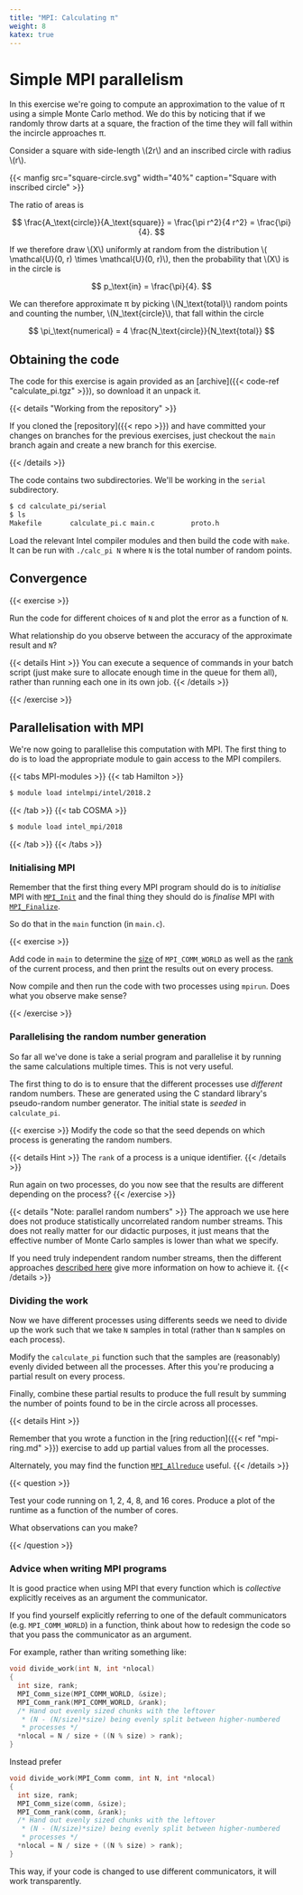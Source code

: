 ```yaml
---
title: "MPI: Calculating π"
weight: 8
katex: true
---
```


# Simple MPI parallelism

In this exercise we're going to compute an approximation to the value
of π using a simple Monte Carlo method. We do this by noticing that if
we randomly throw darts at a square, the fraction of the time they
will fall within the incircle approaches π.

Consider a square with side-length \\(2r\\) and an inscribed circle
with radius \\(r\\).

{{< manfig src="square-circle.svg" 
    width="40%"
    caption="Square with inscribed circle" >}}

The ratio of areas is

$$
\frac{A_\text{circle}}{A_\text{square}} = \frac{\pi r^2}{4 r^2} = \frac{\pi}{4}.
$$

If we therefore draw \\(X\\) uniformly at random from the distribution
\\( \mathcal{U}(0, r) \times \mathcal{U}(0, r)\\), then the
probability that \\(X\\) is in the circle is

$$
p_\text{in} = \frac{\pi}{4}.
$$

We can therefore approximate π by picking \\(N_\text{total}\\) random
points and counting the number, \\(N_\text{circle}\\), that fall within the
circle

$$
\pi_\text{numerical} = 4 \frac{N_\text{circle}}{N_\text{total}}
$$

## Obtaining the code

The code for this exercise is again provided as an [archive]({{<
code-ref "calculate_pi.tgz" >}}), so download it an unpack it.

{{< details "Working from the repository" >}}

If you cloned the [repository]({{< repo >}}) and have committed your
changes on branches for the previous exercises, just checkout the
`main` branch again and create a new branch for this exercise.

{{< /details >}}

The code contains two subdirectories. We'll be working in the `serial`
subdirectory.

```sh
$ cd calculate_pi/serial
$ ls
Makefile       calculate_pi.c main.c         proto.h
```

Load the relevant Intel compiler modules and then build the code with
`make`. It can be run with `./calc_pi N` where `N` is the total number
of random points.

## Convergence

{{< exercise >}}

Run the code for different choices of `N` and plot the error as a
function of `N`.

What relationship do you observe between the accuracy of the
approximate result and `N`?

{{< details Hint >}}
You can execute a sequence of commands in your batch script (just make
sure to allocate enough time in the queue for them all), rather than
running each one in its own job.
{{< /details >}}

{{< /exercise >}}

## Parallelisation with MPI

We're now going to parallelise this computation with MPI. The first
thing to do is to load the appropriate module to gain access to the
MPI compilers.

{{< tabs MPI-modules >}}
{{< tab Hamilton >}}
```sh
$ module load intelmpi/intel/2018.2
```
{{< /tab >}}
{{< tab COSMA >}}
```sh
$ module load intel_mpi/2018
```
{{< /tab >}}
{{< /tabs >}}

### Initialising MPI

Remember that the first thing every MPI program should do is to
_initialise_ MPI with
[`MPI_Init`](https://www.mpi-forum.org/docs/mpi-3.1/mpi31-report/node225.htm)
and the final thing they should do is _finalise_ MPI with
[`MPI_Finalize`](https://www.mpi-forum.org/docs/mpi-3.1/mpi31-report/node225.htm).

So do that in the `main` function (in `main.c`).

{{< exercise >}}

Add code in `main` to determine the
[size](https://www.mpi-forum.org/docs/mpi-3.1/mpi31-report/node155.htm)
of `MPI_COMM_WORLD` as well as the
[rank](https://www.mpi-forum.org/docs/mpi-3.1/mpi31-report/node155.htm)
of the current process, and then print the results out on every
process.

Now compile and then run the code with two processes using `mpirun`.
Does what you observe make sense?

{{< /exercise >}}

### Parallelising the random number generation

So far all we've done is take a serial program and parallelise it by
running the same calculations multiple times. This is not very useful.

The first thing to do is to ensure that the different processes use
_different_ random numbers. These are generated using the C standard
library's pseudo-random number generator. The initial state is
_seeded_ in `calculate_pi`. 

{{< exercise >}}
Modify the code so that the seed depends on which process is
generating the random numbers.

{{< details Hint >}}
The `rank` of a process is a unique identifier.
{{< /details >}}

Run again on two processes, do you now see that the results are
different depending on the process?
{{< /exercise >}}

{{< details "Note: parallel random numbers" >}}
The approach we use here does not produce statistically uncorrelated
random number streams. This does not really matter for our didactic
purposes, it just means that the effective number of Monte Carlo
samples is lower than what we specify.

If you need truly independent random number streams, then the
different approaches [described
here](https://bashtage.github.io/randomgen/parallel.html) give more
information on how to achieve it.
{{< /details >}}


### Dividing the work

Now we have different processes using differents seeds we need to
divide up the work such that we take `N` samples in total (rather than
`N` samples on each process).

Modify the `calculate_pi` function such that the samples are
(reasonably) evenly divided between all the processes. After this
you're producing a partial result on every process.

Finally, combine these partial results to produce the full result by
summing the number of points found to be in the circle across all
processes.

{{< details Hint >}}

Remember that you wrote a function in the [ring reduction]({{< ref
"mpi-ring.md" >}}) exercise to add up partial values from all the
processes.

Alternately, you may find the function
[`MPI_Allreduce`](https://rookiehpc.com/mpi/docs/mpi_allreduce.php) useful.
{{< /details >}}

{{< question >}}

Test your code running on 1, 2, 4, 8, and 16 cores. Produce a plot of
the runtime as a function of the number of cores.

What observations can you make?

{{< /question >}}

### Advice when writing MPI programs

It is good practice when using MPI that every function
which is _collective_ explicitly receives as an argument the
communicator.

If you find yourself explicitly referring to one of the default
communicators (e.g. `MPI_COMM_WORLD`) in a function, think about how
to redesign the code so that you pass the communicator as an argument.

For example, rather than writing something like:

```c
void divide_work(int N, int *nlocal)
{
  int size, rank;
  MPI_Comm_size(MPI_COMM_WORLD, &size);
  MPI_Comm_rank(MPI_COMM_WORLD, &rank);
  /* Hand out evenly sized chunks with the leftover 
   * (N - (N/size)*size) being evenly split between higher-numbered
   * processes */
  *nlocal = N / size + ((N % size) > rank);
}
```

Instead prefer
```c
void divide_work(MPI_Comm comm, int N, int *nlocal)
{
  int size, rank;
  MPI_Comm_size(comm, &size);
  MPI_Comm_rank(comm, &rank);
  /* Hand out evenly sized chunks with the leftover 
   * (N - (N/size)*size) being evenly split between higher-numbered
   * processes */
  *nlocal = N / size + ((N % size) > rank);
}
```

This way, if your code is changed to use different communicators, it
will work transparently.
